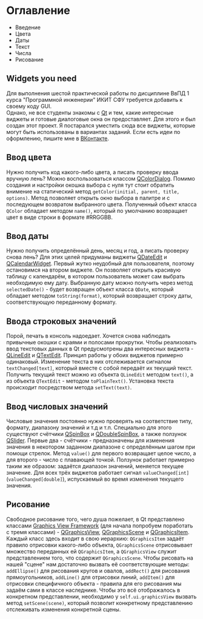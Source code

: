 # **Оглавление**

* Введение
* Цвета
* Даты
* Текст
* Числа
* Рисование


## Widgets you need

Для выполнения шестой практической работы по дисциплине ВвПД 1 курса "Программной инженерии" ИКИТ СФУ требуется добавить к своему коду GUI.             
Однако, не все студенты знакомы с [Qt](https://doc.qt.io/qtforpython/) и тем, какие интересные виджеты и готовые диалоговые окна он предоставляет. Для этого и был создан этот проект. Я постарался уместить сюда все виджеты, которые могут быть использованы в вариантах заданий. Если есть идеи по оформлению, пишите мне в [ВКонтакте](https://vk.com/ikit.nikit).

## Ввод цвета

Нужно получить код какого-либо цвета, а писать проверку ввода вручную лень? Можно воспользоваться классом [QColorDialog](https://doc.qt.io/qtforpython/PySide2/QtWidgets/QColorDialog.html). Помимо создания и настройки окошка выбора с нуля тут стоит обратить внимение на статический метод `getColor(initial, parent, title, options)`. Метод позволяет открыть окно выбора в палитре и с последующем возвратом выбранного цвета. Полученный объект класса `QColor` обладает методом `name()`, который по умолчанию возвращает цвет в виде строки в формате #RRGGBB.

## Ввод даты

Нужно получить определённый день, месяц и год, а писать проверку снова лень? Для этих целей придуманы виджеты [QDateEdit](https://doc.qt.io/qtforpython/PySide2/QtWidgets/QDateEdit.html) и [QCalendarWidget](https://doc.qt.io/qtforpython/PySide2/QtWidgets/QCalendarWidget.html). Первый жутко неудобный для пользователя, поэтому остановимся на втором виджете. Он позволяет открыть красивую таблицу с календарём, в котором пользователь может сам выбрать необходимую ему дату. Выбранную дату можно получить через метод `selectedDate()` - будет возвращен объект класса `QDate`, который обладает методом `toString(format)`, который возвращает строку даты, соответствующую переданному формату.

## Ввода строковых значений

Порой, печать в консоль надоедает. Хочется снова наблюдать привычные окошки с краями и полосами прокрутки. Чтобы реализовать ввод текстовых данных в Qt предусмотрены два интересных виджета - [QLineEdit](https://doc.qt.io/qtforpython/PySide2/QtWidgets/QLineEdit.html) и [QTextEdit](https://doc.qt.io/qtforpython/PySide2/QtWidgets/QTextEdit.html). Принцип работы у обоих виджетов примерно одинаковый. Изменение текста в них отслеживается сигналом `textChanged[text]`, который вместе с собой передаёт их текущий текст. Получить текущий текст можно из объекта `QLineEdit` методом `text()`, а из объекта `QTextEdit` - методом `toPlainText()`. Установка текста происходит посредством метода `setText(text)`.

## Ввод числовых значений

Числовые значения постоянно нужно проверять на соответствие типу, формату, диапазону значений и т.д и т.п. Специально для этого существуют счётчики [QSpinBox](https://doc.qt.io/qtforpython/PySide2/QtWidgets/QSpinBox.html) и [QDoubleSpinBox](https://doc.qt.io/qtforpython/PySide2/QtWidgets/QDoubleSpinBox.html), а также ползунок [QSlider](https://doc.qt.io/qtforpython/PySide2/QtWidgets/QSlider.html). Первые два - счётчики - предназначены для изменения значения в некотором заданном диапазоне с определённым шагом при помощи стрелок. Метод `value()` для первого возвращает целое число, а для второго - число с плавающей точкой. Ползунок работает примерно таким же образом: задаётся диапазон значений, меняется текущее значение. Для всех трёх виджетов работает сигнал `valueChanged[int]` (`valueChanged[double]`), испускаемый во время изменения текущего значения.

## Рисование

Свободное рисование того, чего душа пожелает, в Qt представлено классами [Graphics View Framework](https://doc.qt.io/qtforpython/overviews/graphicsview.html#graphics-view-framework) (для начала попробуем поработать с тремя классами) - [QGraphicsView](https://doc.qt.io/qtforpython/PySide2/QtWidgets/QGraphicsView.html), [QGraphicsScene](https://doc.qt.io/qtforpython/PySide2/QtWidgets/QGraphicsScene.html) и [QGraphicsItem](https://doc.qt.io/qtforpython/PySide2/QtWidgets/QGraphicsItem.html). Каждый класс здесь входит в свою иерархию: `QGraphicsItem` задаёт правило отрисовки какого-либо объекта, `QGraphicsScene` отрисовывает множество переданных ей `QGraphicsItem`, а `QGraphicsView` служит представлением того, что содержит `QGraphicsScene`. Чтобы рисовать на нашей "сцене" нам достаточно вызвать её соответствующие методы: `addEllipse()` для рисования кругов и овалов, `addRect()` для рисования прямоугольников, `addLine()` для отрисовки линий, `addItem()` для отрисовки специфичного объекта - правила для его рисования мы задаём сами в классе наследнике. Чтобы это всё отображалось в конкретном представлении, необходимо у `self.ui.graphicsView` вызвать метод `setScene(scene)`, который позволит конкретному представлению отслеживать изменения конкретной сцены.